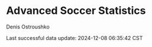 # Advanced Soccer Statistics
Denis Ostroushko

<!-- gfm -->

Last successful data update: 2024-12-08 06:35:42 CST
